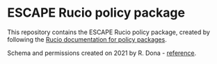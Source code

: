 # ESCAPE Rucio policy package

This repository contains the ESCAPE Rucio policy package, created by following
the [Rucio documentation for policy packages](
https://rucio.github.io/documentation/operator/policy_packages/).

Schema and permissions created on 2021 by R. Dona - [reference](
https://github.com/rucio/rucio/pull/4952).
